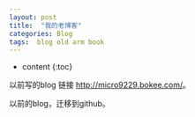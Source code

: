 ```yaml
---
layout: post
title:  "我的老博客"
categories: Blog
tags:  blog old arm book
---
```


* content
{:toc}

以前写的blog 链接 <http://micro9229.bokee.com/>。






以前的blog，迁移到github。
